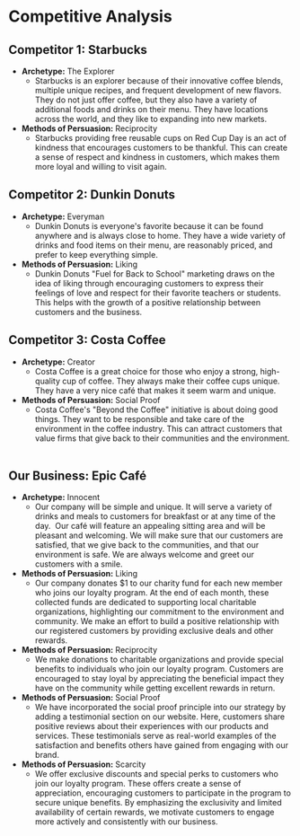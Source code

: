 # Competitive Analysis

## Competitor 1: Starbucks
- **Archetype:** The Explorer 
    - Starbucks is an explorer because of their innovative coffee blends, multiple unique recipes, and frequent development of new flavors. They do not just offer coffee, but they also have a variety of additional foods and drinks on their menu. They have locations across the world, and they like to expanding into new markets. 
 
- **Methods of Persuasion:** Reciprocity 
    - Starbucks providing free reusable cups on Red Cup Day is an act of kindness that encourages customers to be thankful. This can create a sense of respect and kindness in customers, which makes them more loyal and willing to visit again. 
 
## Competitor 2: Dunkin Donuts
- **Archetype:** Everyman  
    - Dunkin Donuts is everyone's favorite because it can be found anywhere and is always close to home. They have a wide variety of drinks and food items on their menu, are reasonably priced, and prefer to keep everything simple. 
 
- **Methods of Persuasion:** Liking 
    - Dunkin Donuts "Fuel for Back to School" marketing draws on the idea of liking through encouraging customers to express their feelings of love and respect for their favorite teachers or students. This helps with the growth of a positive relationship between customers and the business. 
 
## Competitor 3: Costa Coffee
- **Archetype:** Creator 
    - Costa Coffee is a great choice for those who enjoy a strong, high-quality cup of coffee. They always make their coffee cups unique. They have a very nice café that makes it seem warm and unique.
 
- **Methods of Persuasion:** Social Proof 
    - Costa Coffee's "Beyond the Coffee" initiative is about doing good things. They want to be responsible and take care of the environment in the coffee industry. This can attract customers that value firms that give back to their communities and the environment.
 
## Our Business: Epic Café
- **Archetype:** Innocent 
    - Our company will be simple and unique. It will serve a variety of drinks and meals to customers for breakfast or at any time of the day.  Our café will feature an appealing sitting area and will be pleasant and welcoming. We will make sure that our customers are satisfied, that we give back to the communities, and that our environment is safe. We are always welcome and greet our customers with a smile.  
 
- **Methods of Persuasion:** Liking 
    - Our company donates $1 to our charity fund for each new member who joins our loyalty program. At the end of each month, these collected funds are dedicated to supporting local charitable organizations, highlighting our commitment to the environment and community. We make an effort to build a positive relationship with our registered customers by providing exclusive deals and other rewards. 
- **Methods of Persuasion:** Reciprocity
    - We make donations to charitable organizations and provide special benefits to individuals who join our loyalty program. Customers are encouraged to stay loyal by appreciating the beneficial impact they have on the community while getting excellent rewards in return.
- **Methods of Persuasion:** Social Proof
    - We have incorporated the social proof principle into our strategy by adding a testimonial section on our website. Here, customers share positive reviews about their experiences with our products and services. These testimonials serve as real-world examples of the satisfaction and benefits others have gained from engaging with our brand.
- **Methods of Persuasion:** Scarcity
    - We offer exclusive discounts and special perks to customers who join our loyalty program. These offers create a sense of appreciation, encouraging customers to participate in the program to secure unique benefits. By emphasizing the exclusivity and limited availability of certain rewards, we motivate customers to engage more actively and consistently with our business.


